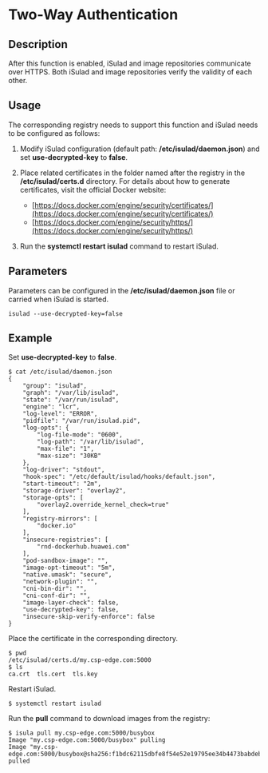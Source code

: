 # Two-Way Authentication<a name="EN-US_TOPIC_0184808130"></a>

## Description<a name="en-us_topic_0183267668_section7370111865810"></a>

After this function is enabled, iSulad and image repositories communicate over HTTPS. Both iSulad and image repositories verify the validity of each other.

## Usage<a name="en-us_topic_0183267668_section7154330115816"></a>

The corresponding registry needs to support this function and iSulad needs to be configured as follows:

1.  Modify iSulad configuration \(default path:  **/etc/isulad/daemon.json**\) and set  **use-decrypted-key**  to  **false**.
2.  Place related certificates in the folder named after the registry in the  **/etc/isulad/certs.d**  directory. For details about how to generate certificates, visit the official Docker website:
    -   [https://docs.docker.com/engine/security/certificates/](https://docs.docker.com/engine/security/certificates/)
    -   [https://docs.docker.com/engine/security/https/](https://docs.docker.com/engine/security/https/)


1.  Run the  **systemctl restart isulad**  command to restart iSulad.

## Parameters<a name="en-us_topic_0183267668_section1368424465811"></a>

Parameters can be configured in the  **/etc/isulad/daemon.json**  file or carried when iSulad is started.

```
isulad --use-decrypted-key=false
```

## Example<a name="en-us_topic_0183267668_section29146333101"></a>

Set  **use-decrypted-key**  to  **false**.

```
$ cat /etc/isulad/daemon.json
{
    "group": "isulad",
    "graph": "/var/lib/isulad",
    "state": "/var/run/isulad",
    "engine": "lcr",
    "log-level": "ERROR",
    "pidfile": "/var/run/isulad.pid",
    "log-opts": {
        "log-file-mode": "0600",
        "log-path": "/var/lib/isulad",
        "max-file": "1",
        "max-size": "30KB"
    },
    "log-driver": "stdout",
    "hook-spec": "/etc/default/isulad/hooks/default.json",
    "start-timeout": "2m",
    "storage-driver": "overlay2",
    "storage-opts": [
        "overlay2.override_kernel_check=true"
    ],
    "registry-mirrors": [
        "docker.io"
    ],
    "insecure-registries": [
        "rnd-dockerhub.huawei.com"
    ],
    "pod-sandbox-image": "",
    "image-opt-timeout": "5m",
    "native.umask": "secure",
    "network-plugin": "",
    "cni-bin-dir": "",
    "cni-conf-dir": "",
    "image-layer-check": false,
    "use-decrypted-key": false,
    "insecure-skip-verify-enforce": false
}
```

Place the certificate in the corresponding directory.

```
$ pwd
/etc/isulad/certs.d/my.csp-edge.com:5000
$ ls
ca.crt  tls.cert  tls.key
```

Restart iSulad.

```
$ systemctl restart isulad
```

Run the  **pull**  command to download images from the registry:

```
$ isula pull my.csp-edge.com:5000/busybox
Image "my.csp-edge.com:5000/busybox" pulling
Image "my.csp-edge.com:5000/busybox@sha256:f1bdc62115dbfe8f54e52e19795ee34b4473babdeb9bc4f83045d85c7b2ad5c0" pulled
```

